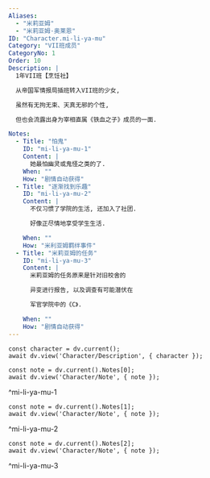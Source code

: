 ```yaml
---
Aliases:
  - "米莉亚姆"
  - "米莉亚姆·奥莱恩"
ID: "Character.mi-li-ya-mu"
Category: "VII班成员"
CategoryNo: 1
Order: 10
Description: |
  1年VII班【烹饪社】

  从帝国军情报局插班转入VII班的少女,

  虽然有无拘无束、天真无邪的个性,

  但也会流露出身为宰相直属《铁血之子》成员的一面.

Notes:
  - Title: "怕鬼"
    ID: "mi-li-ya-mu-1"
    Content: |
      她最怕幽灵或鬼怪之类的了.
    When: ""
    How: "剧情自动获得"
  - Title: "逐渐找到乐趣"
    ID: "mi-li-ya-mu-2"
    Content: |
      不仅习惯了学院的生活, 还加入了社团.

      好像正尽情地享受学生生活.

    When: ""
    How: "米利亚姆羁绊事件"
  - Title: "米莉亚姆的任务"
    ID: "mi-li-ya-mu-3"
    Content: |
      米莉亚姆的任务原来是针对旧校舍的

      异变进行报告, 以及调查有可能潜伏在

      军官学院中的《C》.

    When: ""
    How: "剧情自动获得"
---
```

```dataviewjs
const character = dv.current();
await dv.view('Character/Description', { character });
```

```dataviewjs
const note = dv.current().Notes[0];
await dv.view('Character/Note', { note });
```
^mi-li-ya-mu-1

```dataviewjs
const note = dv.current().Notes[1];
await dv.view('Character/Note', { note });
```
^mi-li-ya-mu-2

```dataviewjs
const note = dv.current().Notes[2];
await dv.view('Character/Note', { note });
```
^mi-li-ya-mu-3